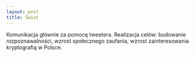 ```yaml
---
layout: post
title: Świat
---
```


Komunikacja głównie za pomocę tweetera.
Realizacja celów: budowanie rozpoznawalności, wzrost społecznego zaufania, wzrost zainteresowania kryptografią w Polsce.
